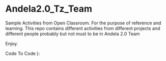 # Andela2.0_Tz_Team
Sample Activities from Open Classroom. For the purpose of reference and learning.
This repo contains different activities from different projects and different people probably but not must 
to be in Andela 2.0 Team

Enjoy.

Code To Code ): 


